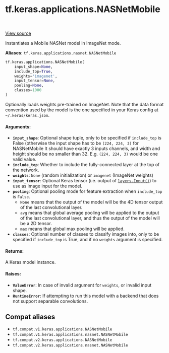 <div itemscope itemtype="http://developers.google.com/ReferenceObject">
<meta itemprop="name" content="tf.keras.applications.NASNetMobile" />
<meta itemprop="path" content="Stable" />
</div>

# tf.keras.applications.NASNetMobile

<!-- Insert buttons and diff -->

<table class="tfo-notebook-buttons tfo-api" align="left">
</table>

<a target="_blank" href="/code/stable/tensorflow/python/keras/applications/nasnet.py">View source</a>



Instantiates a Mobile NASNet model in ImageNet mode.

**Aliases**: `tf.keras.applications.nasnet.NASNetMobile`

``` python
tf.keras.applications.NASNetMobile(
    input_shape=None,
    include_top=True,
    weights='imagenet',
    input_tensor=None,
    pooling=None,
    classes=1000
)
```



<!-- Placeholder for "Used in" -->

Optionally loads weights pre-trained on ImageNet.
Note that the data format convention used by the model is
the one specified in your Keras config at `~/.keras/keras.json`.

#### Arguments:


* <b>`input_shape`</b>: Optional shape tuple, only to be specified
    if `include_top` is False (otherwise the input shape
    has to be `(224, 224, 3)` for NASNetMobile
    It should have exactly 3 inputs channels,
    and width and height should be no smaller than 32.
    E.g. `(224, 224, 3)` would be one valid value.
* <b>`include_top`</b>: Whether to include the fully-connected
    layer at the top of the network.
* <b>`weights`</b>: `None` (random initialization) or
    `imagenet` (ImageNet weights)
* <b>`input_tensor`</b>: Optional Keras tensor (i.e. output of
    <a href="../../../tf/keras/Input.md"><code>layers.Input()</code></a>)
    to use as image input for the model.
* <b>`pooling`</b>: Optional pooling mode for feature extraction
    when `include_top` is `False`.
    - `None` means that the output of the model
        will be the 4D tensor output of the
        last convolutional layer.
    - `avg` means that global average pooling
        will be applied to the output of the
        last convolutional layer, and thus
        the output of the model will be a
        2D tensor.
    - `max` means that global max pooling will
        be applied.
* <b>`classes`</b>: Optional number of classes to classify images
    into, only to be specified if `include_top` is True, and
    if no `weights` argument is specified.


#### Returns:

A Keras model instance.



#### Raises:


* <b>`ValueError`</b>: In case of invalid argument for `weights`,
    or invalid input shape.
* <b>`RuntimeError`</b>: If attempting to run this model with a
    backend that does not support separable convolutions.

## Compat aliases

* `tf.compat.v1.keras.applications.NASNetMobile`
* `tf.compat.v1.keras.applications.nasnet.NASNetMobile`
* `tf.compat.v2.keras.applications.NASNetMobile`
* `tf.compat.v2.keras.applications.nasnet.NASNetMobile`

